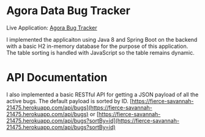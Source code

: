 # Agora Data Bug Tracker

Live Application: [Agora Bug Tracker](https://fierce-savannah-21475.herokuapp.com/)

I implemented the applicaiton using Java 8 and Spring Boot on the backend with a basic H2 in-memory database for the purpose of this application.
The table sorting is handled with JavaScript so the table remains dynamic.

# API Documentation
I also implemented a basic RESTful API for getting a JSON payload of all the active bugs. The default payload is sorted by ID.
[https://fierce-savannah-21475.herokuapp.com/api/bugs](https://fierce-savannah-21475.herokuapp.com/api/bugs)
or
[https://fierce-savannah-21475.herokuapp.com/api/bugs?sortBy=id](https://fierce-savannah-21475.herokuapp.com/api/bugs?sortBy=id)

